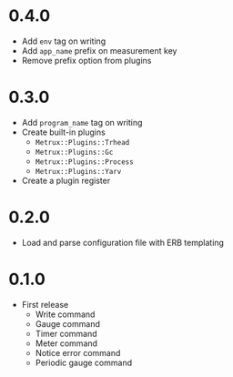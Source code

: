 # 0.4.0

- Add `env` tag on writing
- Add `app_name` prefix on measurement key
- Remove prefix option from plugins

# 0.3.0

- Add `program_name` tag on writing
- Create built-in plugins
  - `Metrux::Plugins::Trhead`
  - `Metrux::Plugins::Gc`
  - `Metrux::Plugins::Process`
  - `Metrux::Plugins::Yarv`
- Create a plugin register

# 0.2.0

- Load and parse configuration file with ERB templating

# 0.1.0

- First release
  - Write command
  - Gauge command
  - Timer command
  - Meter command
  - Notice error command
  - Periodic gauge command
